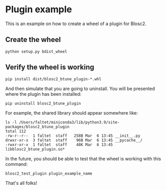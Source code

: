# Plugin example

This is an example on how to create a wheel of a plugin for Blosc2.

## Create the wheel

```shell
python setup.py bdist_wheel
```

## Verify the wheel is working

```shell
pip install dist/blosc2_btune_plugin-*.whl
```

And then simulate that you are going to uninstall.  You will be presented where the plugin has been installed:

```shell
pip uninstall blosc2_btune_plugin
```

For example, the shared library should appear somewhere like:

```shell
ls -l /Users/faltet/miniconda3/lib/python3.9/site-packages/blosc2_btune_plugin
total 112
-rw-r--r--  1 faltet  staff   258B Mar  6 13:45 __init__.py
drwxr-xr-x  3 faltet  staff    96B Mar  6 13:45 __pycache__/
-rwxr-xr-x  1 faltet  staff    48K Mar  6 13:45 libblosc2_btune_plugin.so*
```

In the future, you should be able to test that the wheel is working with this command:

```shell
blosc2_test_plugin plugin_example_name
```

That's all folks!

